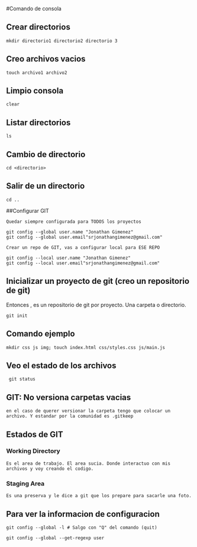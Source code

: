 #Comando de consola


## Crear directorios

    mkdir directorio1 directorio2 directorio 3

##  Creo archivos vacios

    touch archivo1 archivo2

## Limpio consola

    clear

## Listar directorios

    ls

## Cambio de directorio

    cd <directorio>

## Salir de un directorio

    cd ..

##Configurar GIT

    Quedar siempre configurada para TODOS los proyectos

    git config --global user.name "Jonathan Gimenez"
    git config --global user.email"srjonathangimenez@gmail.com"

    Crear un repo de GIT, vas a configurar local para ESE REPO

    git config --local user.name "Jonathan Gimenez"
    git config --local user.email"srjonathangimenez@gmail.com"

## Inicializar un proyecto de git (creo un repositorio de git)

Entonces , es un repositorio de git por proyecto. Una carpeta o directorio.

    git init

## Comando ejemplo

    mkdir css js img; touch index.html css/styles.css js/main.js

## Veo el estado de los archivos

     git status

## GIT: No versiona carpetas vacias

    en el caso de querer versionar la carpeta tengo que colocar un archivo. Y estandar por la comunidad es .gitkeep

## Estados de GIT

### Working Directory

    Es el area de trabajo. El area sucia. Donde interactuo con mis archivos y voy creando el codigo.

### Staging Area

    Es una preserva y le dice a git que los prepare para sacarle una foto.

## Para ver la informacion de configuracion

    git config --global -l # Salgo con "Q" del comando (quit)

    git config --global --get-regexp user 
